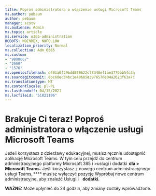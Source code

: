 ```yaml
---
title: Poproś administratora o włączenie usługi Microsoft Teams
ms.author: pebaum
author: pebaum
manager: scotv
ms.audience: Admin
ms.topic: article
ms.service: o365-administration
ROBOTS: NOINDEX, NOFOLLOW
localization_priority: Normal
ms.collection: Adm_O365
ms.custom:
- "9000067"
- "2660"
- "1576"
ms.openlocfilehash: d401a0f29bdd808622cf8348ef1ae3770bb54c3a
ms.sourcegitcommit: 8bc60ec34bc1e40685e3976576e04a2623f63a7c
ms.translationtype: MT
ms.contentlocale: pl-PL
ms.lasthandoff: 04/15/2021
ms.locfileid: "51821196"
---
```

# <a name="youre-missing-out-ask-your-admin-to-enable-microsoft-teams"></a>Brakuje Ci teraz! Poproś administratora o włączenie usługi Microsoft Teams

Jeżeli korzystasz z dzierżawy edukacyjnej, musisz ręcznie udostępnić aplikację Microsoft Teams. W tym celu przejdź do centrum administracyjnego platformy Microsoft 365 i >usługi i dodatki  **dla > Microsoft Teams.** Jeśli korzystasz z nowego centrum administracyjnego usługi Teams, **** musisz wyłączyć pozycję Wypróbuj nowe centrum administracyjne, aby znaleźć Usługi i    **dodatki.** 

**WAŻNE:** Może upłynieć do 24 godzin, aby zmiany zostały wprowadzone.
